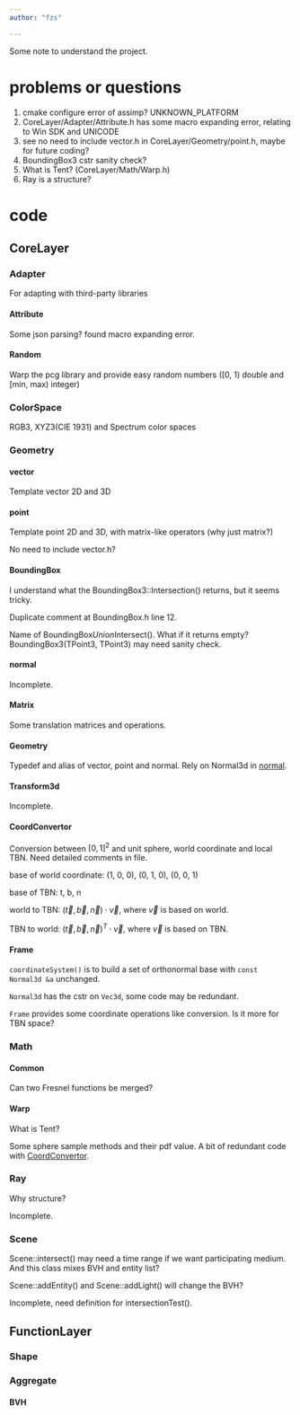 ```yaml
---
author: "fzs"

---
```


Some note to understand the project.

# problems or questions

1. cmake configure error of assimp? UNKNOWN_PLATFORM
2. CoreLayer/Adapter/Attribute.h has some macro expanding error, relating to Win SDK and UNICODE
3. see no need to include vector.h in CoreLayer/Geometry/point.h, maybe for future coding?
4. BoundingBox3 cstr sanity check?
5. What is Tent? (CoreLayer/Math/Warp.h)
6. Ray is a structure?

# code

## CoreLayer

### Adapter

For adapting with third-party libraries

#### Attribute

Some json parsing? found macro expanding error.

#### Random

Warp the pcg library and provide easy random numbers ([0, 1) double and [min, max) integer)

### ColorSpace

RGB3, XYZ3(CIE 1931) and Spectrum color spaces

### Geometry

#### vector

Template vector 2D and 3D

#### point

Template point 2D and 3D, with matrix-like operators (why just matrix?)

No need to include vector.h?

#### BoundingBox

I understand what the BoundingBox3::Intersection() returns, but it seems tricky.

Duplicate comment at BoundingBox.h line 12.

Name of BoundingBox*Union*Intersect(). What if it returns empty? BoundingBox3(TPoint3, TPoint3) may need sanity check.

#### normal

Incomplete.

#### Matrix

Some translation matrices and operations.

#### Geometry

Typedef and alias of vector, point and normal. Rely on Normal3d in [normal](#normal).

#### Transform3d

Incomplete.

#### CoordConvertor

Conversion between $[0, 1]^2$ and unit sphere, world coordinate and local TBN. Need detailed comments in file.

base of world coordinate: (1, 0, 0), (0, 1, 0), (0, 0, 1)

base of TBN: t, b, n

world to TBN: $(\vec{t}, \vec{b}, \vec{n})\cdot \vec{v}$, where $\vec{v}$ is based on world.

TBN to world: $(\vec{t}, \vec{b}, \vec{n})^T\cdot \vec{v}$, where $\vec{v}$ is based on TBN.

#### Frame

`coordinateSystem()` is to build a set of orthonormal base with `const Normal3d &a` unchanged.

`Normal3d` has the cstr on `Vec3d`, some code may be redundant.

`Frame` provides some coordinate operations like conversion. Is it more for TBN space?

### Math

#### Common

Can two Fresnel functions be merged?

#### Warp

What is Tent?

Some sphere sample methods and their pdf value. A bit of redundant code with [CoordConvertor](#coordconvertor).

### Ray

Why structure?

Incomplete.

### Scene

Scene::intersect() may need a time range if we want participating medium. And this class mixes BVH and entity list?

Scene::addEntity() and Scene::addLight() will change the BVH?

Incomplete, need definition for intersectionTest().


## FunctionLayer

### Shape



### Aggregate

#### BVH

